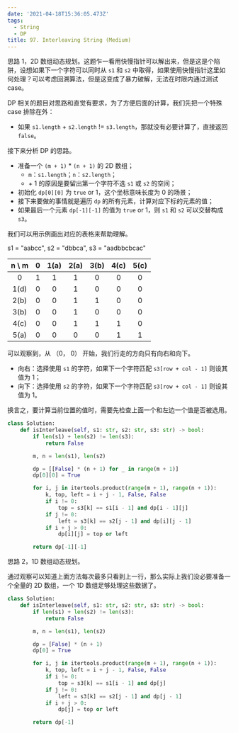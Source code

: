 ```yaml
---
date: '2021-04-18T15:36:05.473Z'
tags:
  - String
  - DP
title: 97. Interleaving String (Medium)
---
```


思路 1，2D 数组动态规划。这题乍一看用快慢指针可以解出来，但是这是个陷阱，设想如果下一个字符可以同时从 `s1` 和 `s2` 中取得，如果使用快慢指针这里如何处理？可以考虑回溯算法，但是这变成了暴力破解，无法在时限内通过测试 case。

DP 相关的题目对思路和直觉有要求，为了方便后面的计算，我们先把一个特殊 case 排除在外：

- 如果 `s1.length` + `s2.length` != `s3.length`，那就没有必要计算了，直接返回 `false`。

接下来分析 DP 的思路。

- 准备一个 `(m + 1)` \* `(n + 1)` 的 2D 数组；
  - `m`：`s1.length`；`n`：`s2.length`；
  - \+ 1 的原因是要留出第一个字符不选 `s1` 或 `s2` 的空间；
- 初始化 `dp[0][0]` 为 `true` or 1，这个坐标意味长度为 0 的场景；
- 接下来要做的事情就是遍历 `dp` 的所有元素，计算对应下标的元素的值；
- 如果最后一个元素 `dp[-1][-1]` 的值为 `true` or 1，则 `s1` 和 `s2` 可以交替构成 `s3`。

我们可以用示例画出对应的表格来帮助理解。

s1 = "aabcc", s2 = "dbbca", s3 = "aadbbcbcac"

| n \ m |  0  | 1(a) | 2(a) | 3(b) | 4(c) | 5(c) |
| :---: | :-: | :--: | :--: | :--: | :--: | :--: |
|   0   |  1  |  1   |  1   |  0   |  0   |  0   |
| 1(d)  |  0  |  0   |  1   |  0   |  0   |  0   |
| 2(b)  |  0  |  0   |  1   |  1   |  0   |  0   |
| 3(b)  |  0  |  0   |  1   |  0   |  0   |  0   |
| 4(c)  |  0  |  0   |  1   |  1   |  1   |  0   |
| 5(a)  |  0  |  0   |  0   |  0   |  1   |  1   |

可以观察到，从 （0， 0） 开始，我们行走的方向只有向右和向下。

- 向右：选择使用 `s1` 的字符，如果下一个字符匹配 `s3[row + col - 1]` 则设其值为 1；
- 向下：选择使用 `s2` 的字符，如果下一个字符匹配 `s3[row + col - 1]` 则设其值为 1。

换言之，要计算当前位置的值时，需要先检查上面一个和左边一个值是否被选用。

```python
class Solution:
    def isInterleave(self, s1: str, s2: str, s3: str) -> bool:
        if len(s1) + len(s2) != len(s3):
            return False

        m, n = len(s1), len(s2)

        dp = [[False] * (n + 1) for _ in range(m + 1)]
        dp[0][0] = True

        for i, j in itertools.product(range(m + 1), range(n + 1)):
            k, top, left = i + j - 1, False, False
            if i != 0:
                top = s3[k] == s1[i - 1] and dp[i - 1][j]
            if j != 0:
                left = s3[k] == s2[j - 1] and dp[i][j - 1]
            if i + j > 0:
                dp[i][j] = top or left

        return dp[-1][-1]
```

思路 2，1D 数组动态规划。

通过观察可以知道上面方法每次最多只看到上一行，那么实际上我们没必要准备一个全量的 2D 数组，一个 1D 数组足够处理这些数据了。

```python
class Solution:
    def isInterleave(self, s1: str, s2: str, s3: str) -> bool:
        if len(s1) + len(s2) != len(s3):
            return False

        m, n = len(s1), len(s2)

        dp = [False] * (n + 1)
        dp[0] = True

        for i, j in itertools.product(range(m + 1), range(n + 1)):
            k, top, left = i + j - 1, False, False
            if i != 0:
                top = s3[k] == s1[i - 1] and dp[j]
            if j != 0:
                left = s3[k] == s2[j - 1] and dp[j - 1]
            if i + j > 0:
                dp[j] = top or left

        return dp[-1]
```
